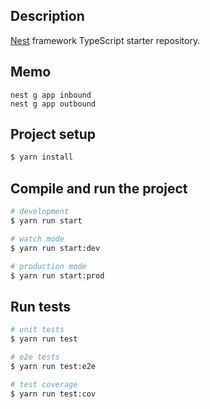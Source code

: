 ## Description

[Nest](https://github.com/nestjs/nest) framework TypeScript starter repository.

## Memo

```
nest g app inbound
nest g app outbound
```

## Project setup

```bash
$ yarn install
```

## Compile and run the project

```bash
# development
$ yarn run start

# watch mode
$ yarn run start:dev

# production mode
$ yarn run start:prod
```

## Run tests

```bash
# unit tests
$ yarn run test

# e2e tests
$ yarn run test:e2e

# test coverage
$ yarn run test:cov
```

